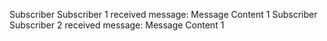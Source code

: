 Subscriber Subscriber 1 received message: Message Content 1
Subscriber Subscriber 2 received message: Message Content 1
